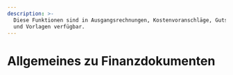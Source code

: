 ```yaml
---
description: >-
  Diese Funktionen sind in Ausgangsrechnungen, Kostenvoranschläge, Gutschriften
  und Vorlagen verfügbar.
---
```


# Allgemeines zu Finanzdokumenten

